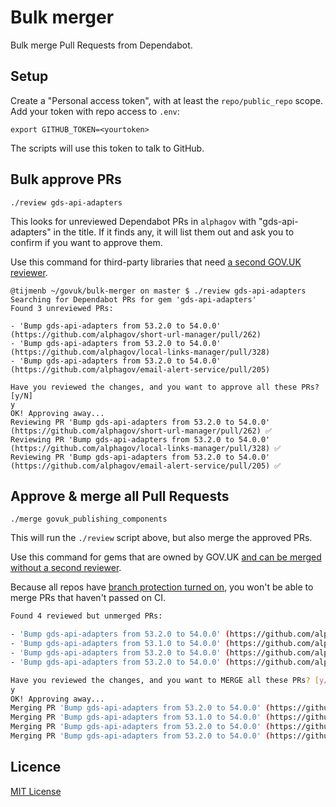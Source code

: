 # Bulk merger

Bulk merge Pull Requests from Dependabot.

## Setup

Create a "Personal access token", with at least the `repo/public_repo`
scope. Add your token with repo access to `.env`:

```
export GITHUB_TOKEN=<yourtoken>
```

The scripts will use this token to talk to GitHub.

## Bulk approve PRs

```
./review gds-api-adapters
```

This looks for unreviewed Dependabot PRs in `alphagov` with "gds-api-adapters" in the title. If it finds any, it will list them out and ask you to confirm if you want to approve them.

Use this command for third-party libraries that need [a second GOV.UK reviewer](https://docs.publishing.service.gov.uk/manual/manage-ruby-dependencies.html#who-can-merge-dependabot-prs).

```shell
@tijmenb ~/govuk/bulk-merger on master $ ./review gds-api-adapters
Searching for Dependabot PRs for gem 'gds-api-adapters'
Found 3 unreviewed PRs:

- 'Bump gds-api-adapters from 53.2.0 to 54.0.0' (https://github.com/alphagov/short-url-manager/pull/262)
- 'Bump gds-api-adapters from 53.2.0 to 54.0.0' (https://github.com/alphagov/local-links-manager/pull/328)
- 'Bump gds-api-adapters from 53.2.0 to 54.0.0' (https://github.com/alphagov/email-alert-service/pull/205)

Have you reviewed the changes, and you want to approve all these PRs? [y/N]
y
OK! Approving away...
Reviewing PR 'Bump gds-api-adapters from 53.2.0 to 54.0.0' (https://github.com/alphagov/short-url-manager/pull/262) ✅
Reviewing PR 'Bump gds-api-adapters from 53.2.0 to 54.0.0' (https://github.com/alphagov/local-links-manager/pull/328) ✅
Reviewing PR 'Bump gds-api-adapters from 53.2.0 to 54.0.0' (https://github.com/alphagov/email-alert-service/pull/205) ✅
```

## Approve & merge all Pull Requests

```
./merge govuk_publishing_components
```

This will run the `./review` script above, but also merge the approved PRs.

Use this command for gems that are owned by GOV.UK [and can be merged without a second reviewer](https://docs.publishing.service.gov.uk/manual/manage-ruby-dependencies.html#who-can-merge-dependabot-prs).

Because all repos have [branch protection turned on](https://docs.publishing.service.gov.uk/manual/configure-github-repo.html), you won't be able to merge PRs that haven't passed on CI.

```sh
Found 4 reviewed but unmerged PRs:

- 'Bump gds-api-adapters from 53.2.0 to 54.0.0' (https://github.com/alphagov/short-url-manager/pull/262)
- 'Bump gds-api-adapters from 53.1.0 to 54.0.0' (https://github.com/alphagov/frontend/pull/1658)
- 'Bump gds-api-adapters from 53.2.0 to 54.0.0' (https://github.com/alphagov/local-links-manager/pull/328)
- 'Bump gds-api-adapters from 53.2.0 to 54.0.0' (https://github.com/alphagov/email-alert-service/pull/205)

Have you reviewed the changes, and you want to MERGE all these PRs? [y/N]
y
OK! Approving away...
Merging PR 'Bump gds-api-adapters from 53.2.0 to 54.0.0' (https://github.com/alphagov/short-url-manager/pull/262) ❌ Failed to merge: "PUT https://api.github.com/repos/alphagov/short-url-manager/pulls/262/merge: 405 - Required status check \"continuous-integration/jenkins/branch\" is errored. // See: https://help.github.com/articles/about-protected-branches"
Merging PR 'Bump gds-api-adapters from 53.1.0 to 54.0.0' (https://github.com/alphagov/frontend/pull/1658) ❌ Failed to merge: "PUT https://api.github.com/repos/alphagov/frontend/pulls/1658/merge: 405 - 2 of 2 required status checks have not succeeded: 1 expected and 1 pending. // See: https://help.github.com/articles/about-protected-branches"
Merging PR 'Bump gds-api-adapters from 53.2.0 to 54.0.0' (https://github.com/alphagov/local-links-manager/pull/328) ✅
Merging PR 'Bump gds-api-adapters from 53.2.0 to 54.0.0' (https://github.com/alphagov/email-alert-service/pull/205) ✅
```

## Licence

[MIT License](LICENSE)
